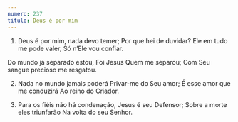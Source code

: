 ```yaml
---
numero: 237
titulo: Deus é por mim
---
```

1. Deus é por mim, nada devo temer;
Por que hei de duvidar?
Ele em tudo me pode valer,
Só n’Ele vou confiar.

Do mundo já separado estou,
Foi Jesus Quem me separou;
Com Seu sangue precioso me resgatou.

2. Nada no mundo jamais poderá
Privar-me do Seu amor;
É esse amor que me conduzirá
Ao reino do Criador.

3. Para os fiéis não há condenação,
Jesus é seu Defensor;
Sobre a morte eles triunfarão
Na volta do seu Senhor.
